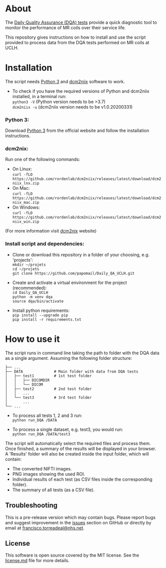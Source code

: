 # About

The [Daily Quality Assurance (DQA) tests](dqa.md) provide a quick diagnostic tool to monitor the performance of MR coils over their service life.   

This repository gives instructions on how to install and use the script provided to process data from the DQA tests performed on MR coils at UCLH.  



# Installation
The script needs [Python 3](https://www.python.org/downloads/)  and [dcm2niix](https://github.com/rordenlab/dcm2niix)  software to work.  
* To check if you have the required versions of Python and dcm2niix  installed, in a terminal run:    
`python3 -V`   (Python version needs to be >3.7)  
`dcm2niix -u` (dcm2niix version needs to be v1.0.20200331)

###  Python 3:
Download [Python 3](https://www.python.org/downloads/) from the official website and follow the installation instructions.

### dcm2nix:
Run one of the following commands:  
* On Linux:  
`curl -fLO https://github.com/rordenlab/dcm2niix/releases/latest/download/dcm2niix_lnx.zip`
* On Mac:  
`curl -fLO https://github.com/rordenlab/dcm2niix/releases/latest/download/dcm2niix_mac.zip`
* On Windows:  
`curl -fLO https://github.com/rordenlab/dcm2niix/releases/latest/download/dcm2niix_win.zip`

(For more information visit [dcm2nix](https://github.com/rordenlab/) website)

### Install script and dependencies:
* Clone or download this repository in a folder of your choosing, e.g. 'projects':  
`mkdir ~/projets`  
`cd ~/projets`  
`git clone https://github.com/papomail/Daily_QA_UCLH.git`  

* Create and activate a virtual environment for the project (recommended):  
  `cd Daily_QA_UCLH`  
  `python -m venv dqa`  
  `source dqa/bin/activate`

* Install python requirements:  
  `pip install --upgrade pip`  
  `pip install -r requirements.txt`


# How to use it
The script runs in command line taking the path to folder with the DQA data as a single argument.
Assuming the following folder structure:
  
    ├── ...
    ├── DATA              # Main folder with data from DQA tests
    │   ├── test1         # 1st test folder 
    │   │   ├── DICOMDIR
    │   │   └── DICOM 
    │   ├── test2         # 2nd test folder
    │   │   ...           
    │   └── test3         # 3rd test folder
    │       ...         
    └── ...

* To process all tests 1, 2 and 3 run:   
  `python run_DQA /DATA`  

* To process a single dataset, e.g. test3, you would run:   
  `python run_DQA /DATA/test3`

The script will automatically select the required files and process them. Once finished, a summary of the results will be displayed in your browser.   
A 'Results' folder will also be created inside the input folder, which will contain:
 - The converted NIFTI images.
 - PNG images showing the used ROI.
 - Individual results of each test (as CSV files inside the corresponding folder).
 - The summary of all tests (as a CSV file).

## Troubleshooting
This is a pre-release version which may contain bugs. Please report bugs and suggest improvement in the [issues](https://github.com/papomail/Daily_QA_UCLH/issues) section on GitHub or directly by email at francisco.torreadeal@nhs.net.

## License

This software is open source covered by the MIT license. See the [license.md](license.md) file for more details.

